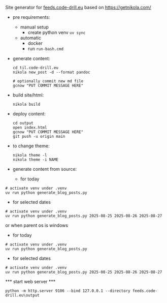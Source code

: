 Site generator for [feeds.code-drill.eu](http://feeds.code-drill.eu/) based on https://getnikola.com/
- pre requirements:
  - manual setup
    - create python venv  `uv sync`
  - automatic
    - docker
    - run `run-bash.cmd`

- generate content:
  ```
  cd til.code-drill.eu
  nikola new_post -d --format pandoc
  
  # optionally commit new md file
  gcnow "PUT COMMIT MESSAGE HERE"

  ```
- build site/html:
  ```
  nikola build
  ```

- deploy content:
  ```
  cd output
  open index.html
  gcnow "PUT COMMIT MESSAGE HERE"
  git push -u origin main
  ```
  
- to change theme:
  ```
  nikola theme -l
  nikola theme -i NAME
  ```

- generate content from source:
  - for today
```shell
# activate venv under .venv
uv run python generate_blog_posts.py
```
  - for selected dates
```shell
# activate venv under .venv
uv run python generate_blog_posts.py 2025-08-25 2025-08-26 2025-08-27
```
or when parent os is windows
  - for today
```shell
# activate venv under .venv
uv run python generate_blog_posts.py
```
  - for selected dates
```shell
# activate venv under .venv
uv run python generate_blog_posts.py 2025-08-25 2025-08-26 2025-08-27
```

*** start web server ***
```shell
python -m http.server 9106 --bind 127.0.0.1 --directory feeds.code-drill.eu\output
```